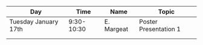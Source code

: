 ﻿|Day| Time |Name|Topic|
|--|--|--|--|
|Tuesday January 17th |9:30-10:30|E. Margeat|Poster Presentation 1|
| ||||
| ||||



